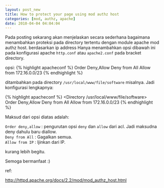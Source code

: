```yaml
--- 
layout: post_new
title: How to protect your page using mod authz host
categories: [mod, authz, apache]
date: 2010-04-04 04:04:04
---
```

Pada posting sekarang akan menjelaskan secara sederhana bagaimana menambahkan proteksi pada directory tertentu dengan module apache mod authz host. berdasarkan ip address Hanya menambahkan opsi dibawah ini pada konfigurasi apache `http.conf` atau `apache2.conf` pada bracket directory.

opsi:
{% highlight apacheconf %}
Order Deny,Allow
Deny from All
Allow from 172.16.0.0/23
{% endhighlight %}

ditambahkan pada directory `/usr/local/www/file/software` misalnya. Jadi konfigurasi lengkapnya:

{% highlight apacheconf %}
<Directory /usr/local/www/file/software>
     Order Deny,Allow
     Deny from All
     Allow from 172.16.0.0/23
</Directory>
{% endhighlight %}

Maksud dari opsi diatas adalah:

`Order deny,allow` : pengurutan opsi `deny` dan `allow` dari acl. Jadi maksudna deny dahulu baru diallow.<br/>
`Deny from All` : Gagalkan semua.<br/>
`Allow from IP` : Ijinkan dari IP.<br/>

kurang lebih begitu.

Semoga bermanfaat :)

ref:

<http://httpd.apache.org/docs/2.2/mod/mod_authz_host.html>
